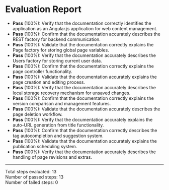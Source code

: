 # Evaluation Report

- **Pass** (100%): Verify that the documentation correctly identifies the application as an Angular.js application for web content management.
- **Pass** (100%): Confirm that the documentation accurately describes the REST factory for backend communication.
- **Pass** (100%): Validate that the documentation correctly explains the Page factory for storing global page variables.
- **Pass** (100%): Verify that the documentation accurately describes the Users factory for storing current user data.
- **Pass** (100%): Confirm that the documentation correctly explains the page controller functionality.
- **Pass** (100%): Validate that the documentation accurately explains the page creation and editing process.
- **Pass** (100%): Verify that the documentation accurately describes the local storage recovery mechanism for unsaved changes.
- **Pass** (100%): Confirm that the documentation correctly explains the version comparison and management features.
- **Pass** (100%): Validate that the documentation accurately describes the page deletion workflow.
- **Pass** (100%): Verify that the documentation accurately explains the auto-URL generation from title functionality.
- **Pass** (100%): Confirm that the documentation correctly describes the tag autocompletion and suggestion system.
- **Pass** (100%): Validate that the documentation accurately explains the publication scheduling system.
- **Pass** (100%): Verify that the documentation accurately describes the handling of page revisions and extras.

---

Total steps evaluated: 13  
Number of passed steps: 13  
Number of failed steps: 0